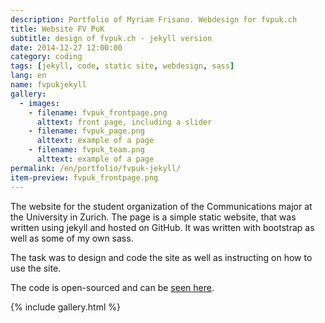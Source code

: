```yaml
---
description: Portfolio of Myriam Frisano. Webdesign for fvpuk.ch
title: Website FV PuK
subtitle: design of fvpuk.ch - jekyll version
date: 2014-12-27 12:00:00
category: coding
tags: [jekyll, code, static site, webdesign, sass]
lang: en
name: fvpukjekyll
gallery:
  - images:
    - filename: fvpuk_frontpage.png
      alttext: front page, including a slider
    - filename: fvpuk_page.png
      alttext: example of a page
    - filename: fvpuk_team.png
      alttext: example of a page
permalink: /en/portfolio/fvpuk-jekyll/
item-preview: fvpuk_frontpage.png
---
```

The website for the student organization of the Communications major at the University in Zurich. The page is a simple static website, that was written using jekyll and hosted on GitHub.
It was written with bootstrap as well as some of my own sass.

The task was to design and code the site as well as instructing on how to use the site.

The code is open-sourced and can be [seen here](https://github.com/fvpuk/fvpuk.github.io).

{% include gallery.html %}
